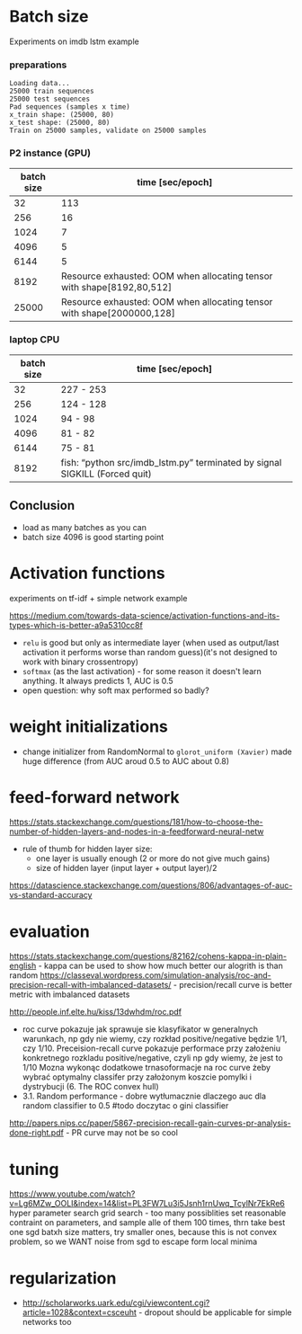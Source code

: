 # Batch size

Experiments on imdb lstm example

### preparations
```
Loading data...
25000 train sequences
25000 test sequences
Pad sequences (samples x time)
x_train shape: (25000, 80)
x_test shape: (25000, 80)
Train on 25000 samples, validate on 25000 samples
```


### P2 instance (GPU)

|batch size|time \[sec/epoch\] |
|----------|-------------|
|32|  113|
|256| 16 |
|1024| 7 |
|4096|5 |
|6144|5 |
|8192|Resource exhausted: OOM when allocating tensor with shape\[8192,80,512\]
|25000|Resource exhausted: OOM when allocating tensor with shape\[2000000,128\]

### laptop CPU

|batch size|time \[sec/epoch\] |
|----------|-------------|
|32|227 - 253 |
|256|124 - 128 |
|1024|94 - 98 |
|4096|81 - 82 |
|6144|75  - 81 |
|8192|fish: “python src/imdb_lstm.py” terminated by signal SIGKILL (Forced quit)



## Conclusion
-  load as many batches as you can
- batch size 4096 is good starting point



# Activation functions
experiments on tf-idf + simple network example

https://medium.com/towards-data-science/activation-functions-and-its-types-which-is-better-a9a5310cc8f
- `relu` is good but only as intermediate layer (when used as output/last activation it performs worse than random guess)(it's not designed to work with binary crossentropy)
- `softmax` (as the last activation) - for some reason it doesn't learn anything. It always predicts 1, AUC is 0.5
- open question: why soft max performed so badly?


# weight initializations
- change initializer from RandomNormal to `glorot_uniform (Xavier)` made huge difference (from AUC aroud 0.5 to AUC about 0.8)


# feed-forward network

https://stats.stackexchange.com/questions/181/how-to-choose-the-number-of-hidden-layers-and-nodes-in-a-feedforward-neural-netw
- rule of thumb for hidden layer size:
  - one layer is usually enough (2 or more do not give much gains)
  - size of hidden layer (input layer + output layer)/2

https://datascience.stackexchange.com/questions/806/advantages-of-auc-vs-standard-accuracy

# evaluation
https://stats.stackexchange.com/questions/82162/cohens-kappa-in-plain-english - kappa can be used to show how much better our alogrith is than random
https://classeval.wordpress.com/simulation-analysis/roc-and-precision-recall-with-imbalanced-datasets/ - precision/recall curve is better metric with imbalanced datasets

http://people.inf.elte.hu/kiss/13dwhdm/roc.pdf
- roc curve pokazuje jak sprawuje sie klasyfikator w generalnych warunkach, np gdy nie wiemy, czy rozkład positive/negative będzie 1/1, czy 1/10.
Preceision-recall curve pokazuje performace przy założeniu konkretnego rozkladu positive/negative, czyli np gdy wiemy, że jest to 1/10
Mozna wykonąc dodatkowe trnasoformacje na roc curve żeby wybrać optymalny classifer przy założonym koszcie pomylki i dystrybucji (6. The ROC convex hull)
- 3.1. Random performance - dobre wytłumacznie dlaczego auc dla random classifier to 0.5
#todo doczytac o gini classifier


http://papers.nips.cc/paper/5867-precision-recall-gain-curves-pr-analysis-done-right.pdf - PR curve may not be so cool

# tuning
https://www.youtube.com/watch?v=Lg6MZw_OOLI&index=14&list=PL3FW7Lu3i5Jsnh1rnUwq_TcylNr7EkRe6
hyper parameter search
grid search - too many possiblities
set reasonable contraint on parameters, and sample alle of them 100 times, thrn take best one
sgd batxh size matters, try smaller ones, because this is not convex problem, so we WANT noise from sgd to escape form local minima


# regularization
- http://scholarworks.uark.edu/cgi/viewcontent.cgi?article=1028&context=csceuht - dropout should be applicable for simple networks too

